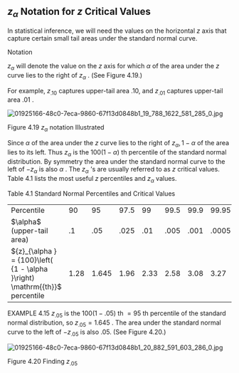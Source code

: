 ## ${z}_{\alpha }$ Notation for $z$ Critical Values

In statistical inference, we will need the values on the horizontal $z$ axis that capture certain small tail areas under the standard normal curve.

Notation

${z}_{\alpha }$ will denote the value on the $z$ axis for which $\alpha$ of the area under the $z$ curve lies to the right of ${z}_{\alpha }$ . (See Figure 4.19.)

For example, ${z}_{.10}$ captures upper-tail area .10, and ${z}_{.01}$ captures upper-tail area .01 .

![01925166-48c0-7eca-9860-67f13d0848b1_19_788_1622_581_285_0.jpg](images/01925166-48c0-7eca-9860-67f13d0848b1_19_788_1622_581_285_0.jpg)

Figure 4.19 ${z}_{\alpha }$ notation Illustrated

Since $\alpha$ of the area under the $z$ curve lies to the right of ${z}_{\alpha },1 - \alpha$ of the area lies to its left. Thus ${z}_{\alpha }$ is the ${100}\left( {1 - \alpha }\right)$ th percentile of the standard normal distribution. By symmetry the area under the standard normal curve to the left of $- {z}_{\alpha }$ is also $\alpha$ . The ${z}_{\alpha }$ ’s are usually referred to as $z$ critical values. Table 4.1 lists the most useful $z$ percentiles and ${z}_{\alpha }$ values.

Table 4.1 Standard Normal Percentiles and Critical Values

<table><tr><td>Percentile</td><td>90</td><td>95</td><td>97.5</td><td>99</td><td>99.5</td><td>99.9</td><td>99.95</td></tr><tr><td>$\alpha$ (upper-tail area)</td><td>.1</td><td>.05</td><td>.025</td><td>.01</td><td>.005</td><td>.001</td><td>.0005</td></tr><tr><td>${z}_{\alpha } = {100}\left( {1 - \alpha }\right) \mathrm{{th}}$ percentile</td><td>1.28</td><td>1.645</td><td>1.96</td><td>2.33</td><td>2.58</td><td>3.08</td><td>3.27</td></tr></table>

EXAMPLE 4.15 ${z}_{.05}$ is the ${100}\left( {1 - {.05}}\right)$ th $= {95}$ th percentile of the standard normal distribution, so ${z}_{.05} = {1.645}$ . The area under the standard normal curve to the left of $- {z}_{.05}$ is also .05. (See Figure 4.20.)

![01925166-48c0-7eca-9860-67f13d0848b1_20_882_591_603_286_0.jpg](images/01925166-48c0-7eca-9860-67f13d0848b1_20_882_591_603_286_0.jpg)

Figure 4.20 Finding ${z}_{.05}$